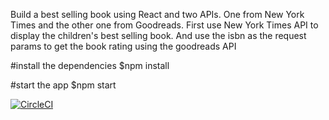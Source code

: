 Build a best selling book using React and two APIs. One from New York Times and the other one from Goodreads.
First use New York Times API to display the children's best selling book. And use the isbn as the request params to get the book rating using the goodreads API

#install the dependencies
$npm install

#start the app
$npm start

[![CircleCI](https://circleci.com/gh/LydiaWA/react-hackathon.svg?style=shield)](https://circleci.com/gh/LydiaWA/react-hackathon)